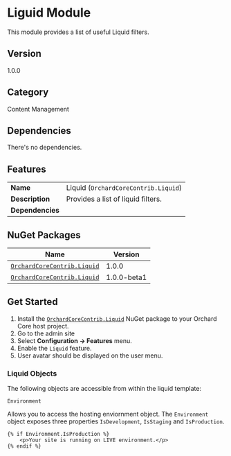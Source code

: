 # Liguid Module

This module provides a list of useful Liquid filters.

## Version

1.0.0

## Category

Content Management

## Dependencies

There's no dependencies.

## Features

|                  |                                      |
|------------------|--------------------------------------|
| **Name**         | Liquid (`OrchardCoreContrib.Liquid`) |
| **Description**  | Provides a list of liquid filters.   |
| **Dependencies** |                                      |

## NuGet Packages

| Name                                                                                               | Version    |
|----------------------------------------------------------------------------------------------------|------------|
| [`OrchardCoreContrib.Liquid`](https://www.nuget.org/packages/OrchardCoreContrib.Liquid/1.0.0) | 1.0.0 |
| [`OrchardCoreContrib.Liquid`](https://www.nuget.org/packages/OrchardCoreContrib.Liquid/1.0.0-beta1) | 1.0.0-beta1 |

## Get Started

1. Install the [`OrchardCoreContrib.Liquid`](https://www.nuget.org/packages/OrchardCoreContrib.Liquid/) NuGet package to your Orchard Core host project.
2. Go to the admin site
3. Select **Configuration -> Features** menu.
4. Enable the `Liquid` feature.
5. User avatar should be displayed on the user menu.

### Liquid Objects

The following objects are accessible from within the liquid template:

`Environment`

Allows you to access the hosting enviornment object. The `Environment` object exposes three properties `IsDevelopment`, `IsStaging` and `IsProduction`.

```
{% if Environment.IsProduction %}
    <p>Your site is running on LIVE environment.</p>
{% endif %}
```
